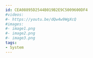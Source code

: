 ```yaml
---
id: CEA08895D2544B019B2E9C5009600DF4
#videos:
#- https://youtu.be/dQw4w9WgXcQ
#images:
#- image1.png
#- image2.png
#- image3.png
tags:
- System
---
```

